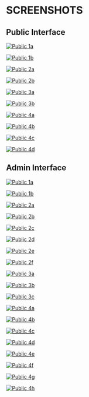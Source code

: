 SCREENSHOTS
===========



## Public Interface


[![Public 1a](http://cdn.mineuk.com/cms/0.7-alpha-screenshots/public/1a.png)](http://cdn.mineuk.com/cms/0.7-alpha-screenshots/public/1a.png)


[![Public 1b](http://cdn.mineuk.com/cms/0.7-alpha-screenshots/public/1b.png)](http://cdn.mineuk.com/cms/0.7-alpha-screenshots/public/1b.png)


[![Public 2a](http://cdn.mineuk.com/cms/0.7-alpha-screenshots/public/2a.png)](http://cdn.mineuk.com/cms/0.7-alpha-screenshots/public/2a.png)


[![Public 2b](http://cdn.mineuk.com/cms/0.7-alpha-screenshots/public/2b.png)](http://cdn.mineuk.com/cms/0.7-alpha-screenshots/public/2b.png)


[![Public 3a](http://cdn.mineuk.com/cms/0.7-alpha-screenshots/public/3a.png)](http://cdn.mineuk.com/cms/0.7-alpha-screenshots/public/3a.png)


[![Public 3b](http://cdn.mineuk.com/cms/0.7-alpha-screenshots/public/3b.png)](http://cdn.mineuk.com/cms/0.7-alpha-screenshots/public/3b.png)


[![Public 4a](http://cdn.mineuk.com/cms/0.7-alpha-screenshots/public/4a.png)](http://cdn.mineuk.com/cms/0.7-alpha-screenshots/public/4a.png)


[![Public 4b](http://cdn.mineuk.com/cms/0.7-alpha-screenshots/public/4b.png)](http://cdn.mineuk.com/cms/0.7-alpha-screenshots/public/4b.png)


[![Public 4c](http://cdn.mineuk.com/cms/0.7-alpha-screenshots/public/4c.png)](http://cdn.mineuk.com/cms/0.7-alpha-screenshots/public/4c.png)


[![Public 4d](http://cdn.mineuk.com/cms/0.7-alpha-screenshots/public/4d.png)](http://cdn.mineuk.com/cms/0.7-alpha-screenshots/public/4d.png)



## Admin Interface


[![Public 1a](http://cdn.mineuk.com/cms/0.7-alpha-screenshots/admin/1a.png)](http://cdn.mineuk.com/cms/0.7-alpha-screenshots/admin/1a.png)


[![Public 1b](http://cdn.mineuk.com/cms/0.7-alpha-screenshots/admin/1b.png)](http://cdn.mineuk.com/cms/0.7-alpha-screenshots/admin/1b.png)


[![Public 2a](http://cdn.mineuk.com/cms/0.7-alpha-screenshots/admin/2a.png)](http://cdn.mineuk.com/cms/0.7-alpha-screenshots/admin/2a.png)


[![Public 2b](http://cdn.mineuk.com/cms/0.7-alpha-screenshots/admin/2b.png)](http://cdn.mineuk.com/cms/0.7-alpha-screenshots/admin/2b.png)


[![Public 2c](http://cdn.mineuk.com/cms/0.7-alpha-screenshots/admin/2c.png)](http://cdn.mineuk.com/cms/0.7-alpha-screenshots/admin/2c.png)


[![Public 2d](http://cdn.mineuk.com/cms/0.7-alpha-screenshots/admin/2d.png)](http://cdn.mineuk.com/cms/0.7-alpha-screenshots/admin/2d.png)


[![Public 2e](http://cdn.mineuk.com/cms/0.7-alpha-screenshots/admin/2e.png)](http://cdn.mineuk.com/cms/0.7-alpha-screenshots/admin/2e.png)


[![Public 2f](http://cdn.mineuk.com/cms/0.7-alpha-screenshots/admin/2f.png)](http://cdn.mineuk.com/cms/0.7-alpha-screenshots/admin/2f.png)


[![Public 3a](http://cdn.mineuk.com/cms/0.7-alpha-screenshots/admin/3a.png)](http://cdn.mineuk.com/cms/0.7-alpha-screenshots/admin/3a.png)


[![Public 3b](http://cdn.mineuk.com/cms/0.7-alpha-screenshots/admin/3b.png)](http://cdn.mineuk.com/cms/0.7-alpha-screenshots/admin/3b.png)


[![Public 3c](http://cdn.mineuk.com/cms/0.7-alpha-screenshots/admin/3c.png)](http://cdn.mineuk.com/cms/0.7-alpha-screenshots/admin/3c.png)


[![Public 4a](http://cdn.mineuk.com/cms/0.7-alpha-screenshots/admin/4a.png)](http://cdn.mineuk.com/cms/0.7-alpha-screenshots/admin/4a.png)


[![Public 4b](http://cdn.mineuk.com/cms/0.7-alpha-screenshots/admin/4b.png)](http://cdn.mineuk.com/cms/0.7-alpha-screenshots/admin/4b.png)


[![Public 4c](http://cdn.mineuk.com/cms/0.7-alpha-screenshots/admin/4c.png)](http://cdn.mineuk.com/cms/0.7-alpha-screenshots/admin/4c.png)


[![Public 4d](http://cdn.mineuk.com/cms/0.7-alpha-screenshots/admin/4d.png)](http://cdn.mineuk.com/cms/0.7-alpha-screenshots/admin/4d.png)


[![Public 4e](http://cdn.mineuk.com/cms/0.7-alpha-screenshots/admin/4e.png)](http://cdn.mineuk.com/cms/0.7-alpha-screenshots/admin/4e.png)


[![Public 4f](http://cdn.mineuk.com/cms/0.7-alpha-screenshots/admin/4f.png)](http://cdn.mineuk.com/cms/0.7-alpha-screenshots/admin/4f.png)


[![Public 4g](http://cdn.mineuk.com/cms/0.7-alpha-screenshots/admin/4g.png)](http://cdn.mineuk.com/cms/0.7-alpha-screenshots/admin/4g.png)


[![Public 4h](http://cdn.mineuk.com/cms/0.7-alpha-screenshots/admin/4h.png)](http://cdn.mineuk.com/cms/0.7-alpha-screenshots/admin/4h.png)

